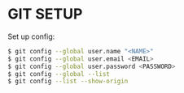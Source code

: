 # GIT SETUP

Set up config:
```bash
$ git config --global user.name "<NAME>"
$ git config --global user.email <EMAIL>
$ git config --global user.password <PASSWORD>
$ git config --global --list
$ git config --list --show-origin
```    